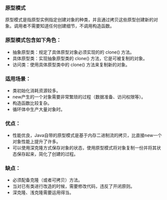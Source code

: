 ### 原型模式

原型模式是指原型实例指定创建对象的种类，并且通过拷贝这些原型创建新的对象。调用者不需要知道任何创建细节，不调用构造函数。

### 原型模式包含如下角色：

* 抽象原型类：规定了具体原型对象必须实现的的 clone() 方法。
* 具体原型类：实现抽象原型类的 clone() 方法，它是可被复制的对象。
* 访问类：使用具体原型类中的 clone() 方法来复制新的对象。

### 适用场景：

* 类初始化消耗资源较多。
* new产生的一个对象需要非常繁琐的过程（数据准备、访问权限等）。
* 构造函数比较复杂。
* 循环体中生产大量对象时。

### 优点：

* 性能优良，Java自带的原型模式是基于内存二进制流的拷贝，比直接new一个对象性能上提升了许多。
* 可以使用深克隆方式保存对象的状态，使用原型模式将对象复制一份并将其状态保存起来，简化了创建的过程。

### 缺点：

* 必须配备克隆（或者可拷贝）方法。
* 当对已有类进行改造的时候，需要修改代码，违反了开闭原则。
* 深克隆、浅克隆需要运用得当。